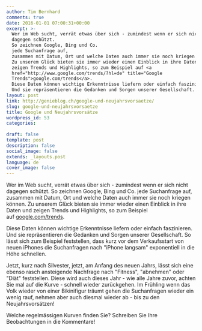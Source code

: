 ```yaml
---
author: Tim Bernhard
comments: true
date: 2016-01-01 07:00:31+00:00
excerpt: >-
  Wer im Web sucht, verrät etwas über sich - zumindest wenn er sich nicht
  dagegen schützt.
  So zeichnen Google, Bing und Co.
  jede Suchanfrage auf,
  zusammen mit Datum, Ort und welche Daten auch immer sie noch kriegen können.
  Zu unserem Glück bieten sie immer wieder einen Einblick in ihre Daten und
  zeigen Trends und Highlights, so zum Beispiel auf <a
  href="http://www.google.com/trends/?hl=de" title="Google
  Trends">google.com/trends</a>.
  Diese Daten können wichtige Erkenntnisse liefern oder einfach faszinieren.
  Und sie repräsentieren die Gedanken und Sorgen unserer Gesellschaft.
layout: post
link: http://genieblog.ch/google-und-neujahrsvorsaetze/
slug: google-und-neujahrsvorsaetze
title: Google und Neujahrsvorsätze
wordpress_id: 53
categories:
  
draft: false
template: post
description: false
social_image: false
extends: _layouts.post
language: de
cover_image: false
---
```


Wer im Web sucht, verrät etwas über sich - zumindest wenn er sich nicht dagegen schützt.
So zeichnen Google, Bing und Co.
jede Suchanfrage auf, zusammen mit Datum, Ort und welche Daten auch immer sie noch kriegen können.
Zu unserem Glück bieten sie immer wieder einen Einblick in ihre Daten und zeigen Trends und Highlights, so zum Beispiel auf [google.com/trends](http://www.google.com/trends/?hl=de).

Diese Daten können wichtige Erkenntnisse liefern oder einfach faszinieren.
Und sie repräsentieren die Gedanken und Sorgen unserer Gesellschaft.
So lässt sich zum Beispiel feststellen, dass kurz vor dem Verkaufsstart von neuen iPhones die Suchanfragen nach "iPhone langsam" exponentiell in die Höhe schnellen.

Jetzt, kurz nach Silvester, jetzt, am Anfang des neuen Jahrs, lässt sich eine ebenso rasch ansteigende Nachfrage nach "Fitness", "abnehmen" oder "Diät" feststellen.
Diese wird auch dieses Jahr - wie alle Jahre zuvor, achten Sie mal auf die Kurve - schnell wieder zurückgehen.
Im Frühling wenn das Volk wieder von einer Bikinifigur träumt gehen die Suchanfragen wieder ein wenig rauf, nehmen aber auch diesmal wieder ab - bis zu den Neujahrsvorsätzen!

Welche regelmässigen Kurven finden Sie? Schreiben Sie Ihre Beobachtungen in die Kommentare!

